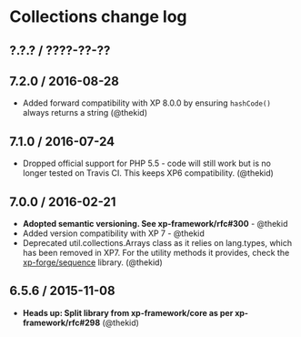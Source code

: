 Collections change log
======================

## ?.?.? / ????-??-??

## 7.2.0 / 2016-08-28

* Added forward compatibility with XP 8.0.0 by ensuring `hashCode()` 
  always returns a string
  (@thekid)

## 7.1.0 / 2016-07-24

* Dropped official support for PHP 5.5 - code will still work but is no
  longer tested on Travis CI. This keeps XP6 compatibility.
  (@thekid)

## 7.0.0 / 2016-02-21

* **Adopted semantic versioning. See xp-framework/rfc#300** - @thekid 
* Added version compatibility with XP 7 - @thekid
* Deprecated util.collections.Arrays class as it relies on lang.types, which
  has been removed in XP7. For the utility methods it provides, check the
  [xp-forge/sequence](https://github.com/xp-forge/sequence) library.
  (@thekid)

## 6.5.6 / 2015-11-08

* **Heads up: Split library from xp-framework/core as per xp-framework/rfc#298**
  (@thekid)
